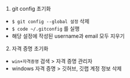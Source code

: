 1. git config 초기화
  - `$ git config --global 설정` 삭제
  - `$ code ~/.gitconfig` 를 실행
  - 해당 설정에 작성된 username과 email 모두 지우기

2. 자격 증명 초기화
  - `win+자격증명` 검색 > 자격 증명 관리자
  - windows 자격 증명 > 깃허브, 깃랩 계정 정보 삭제